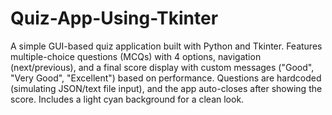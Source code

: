 # Quiz-App-Using-Tkinter
A simple GUI-based quiz application built with Python and Tkinter. Features multiple-choice questions (MCQs) with 4 options, navigation (next/previous), and a final score display with custom messages ("Good", "Very Good", "Excellent") based on performance. Questions are hardcoded (simulating JSON/text file input), and the app auto-closes after showing the score. Includes a light cyan background for a clean look.

